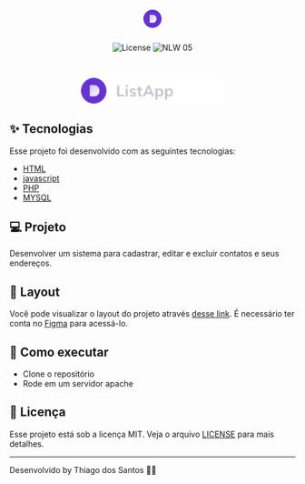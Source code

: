 <h1 align="center">
  <img alt="Plant Manager" title="ListApp" src=".github/ListApp.png" />
</h1>

<p align="center">
  <img alt="License" src="https://img.shields.io/static/v1?label=license&message=MIT&color=32B768&labelColor=000000">

 <img src="https://img.shields.io/static/v1?label=ListApp&message=1.0.0&color=191622&labelColor=000000" alt="NLW 05" />
</p>

<br>

<p align="center">
  <img alt="ListApp" src=".github/logo.png" width="50%">
</p>

## ✨ Tecnologias

Esse projeto foi desenvolvido com as seguintes tecnologias:

- [HTML](https://reactnative.dev/)
- [javascript](https://www.typescriptlang.org/)
- [PHP](https://expo.io/)
- [MYSQL](https://expo.io/)
## 💻 Projeto

Desenvolver um sistema para cadastrar, editar e excluir contatos e seus endereços.

## 🔖 Layout

Você pode visualizar o layout do projeto através [desse link](https://www.figma.com/file/pNePGjEsPxyPDGSPaU3YJC/ListApp). É necessário ter conta no [Figma](http://figma.com/) para acessá-lo.

## 🚀 Como executar

- Clone o repositório
- Rode em um servidor apache

## 📄 Licença

Esse projeto está sob a licença MIT. Veja o arquivo [LICENSE](LICENSE.md) para mais detalhes.

---

Desenvolvido by Thiago dos Santos 👋🏻
